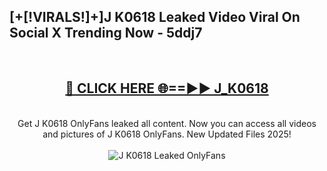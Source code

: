 <h2>[+[!VIRALS!]+]J K0618 Leaked Video Viral On Social X Trending Now - 5ddj7</h2>
<br>
<div align="center">
<h2><a href="https://libra.edu.pl?J_K0618" rel="nofollow">🔴 CLICK HERE 🌐==►► J_K0618</a></h2>
<br>
Get J K0618 OnlyFans leaked all content. Now you can access all videos and pictures of J K0618 OnlyFans. New Updated Files 2025!
<br>
<br>
<a href="https://libra.edu.pl?J_K0618" rel="nofollow" data-target="animated-image.originalLink"><img src="https://i.ibb.co.com/WyWwxjT/player-gif2.gif" alt="J K0618 Leaked OnlyFans" style="max-width: 100%; display: inline-block;" data-target="animated-image.originalImage"></a>
</div>
<br>